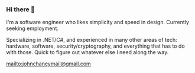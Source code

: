 ### Hi there 👋

I'm a software engineer who likes simplicity and speed in design. Currently seeking employment.

Specializing in .NET/C#, and experienced in many other areas of tech: hardware, software, security/cryptography, and everything that has to do with those. Quick to figure out whatever else I need along the way.

[mailto:johnchaneymail@gmail.com](johnchaneymail@gmail.com)

<!--
**jdnixx/jdnixx** is a ✨ _special_ ✨ repository because its `README.md` (this file) appears on your GitHub profile.

Here are some ideas to get you started:

- 🔭 I’m currently working on ...
- 🌱 I’m currently learning ...
- 👯 I’m looking to collaborate on ...
- 🤔 I’m looking for help with ...
- 💬 Ask me about ...
- 📫 How to reach me: ...
- 😄 Pronouns: ...
- ⚡ Fun fact: ...
-->
